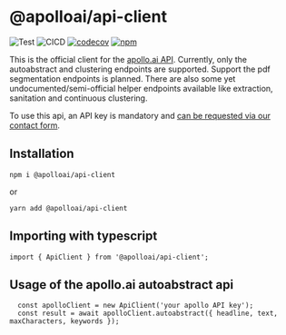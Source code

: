 # @apolloai/api-client

![Test](https://github.com/apolloai/api-client/workflows/Test/badge.svg)
![CICD](https://github.com/apolloai/api-client/workflows/CICD/badge.svg)
[![codecov](https://codecov.io/gh/apolloai/api-client/branch/master/graph/badge.svg)](https://codecov.io/gh/apolloai/api-client)
[![npm](https://img.shields.io/npm/v/@apolloai/api-client?color=blue)](https://www.npmjs.com/package/@apolloai/api-client)

This is the official client for the [apollo.ai API](https://docs.apollo.ai). Currently, only the autoabstract and clustering endpoints are supported. Support the pdf segmentation endpoints is planned. 
There are also some yet undocumented/semi-official helper endpoints available like extraction, sanitation and continuous clustering.

To use this api, an API key is mandatory and [can be requested via our contact form](https://apollo.ai). 

## Installation

```
npm i @apolloai/api-client 
```

or

```
yarn add @apolloai/api-client 
```

## Importing with typescript

```
import { ApiClient } from '@apolloai/api-client';
```

## Usage of the apollo.ai autoabstract api

```
  const apolloClient = new ApiClient('your apollo API key');
  const result = await apolloClient.autoabstract({ headline, text, maxCharacters, keywords });
```
